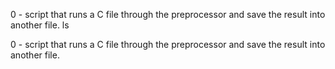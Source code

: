 0 - script that runs a C file through the preprocessor and save the result into another file.
ls

0 - script that runs a C file through the preprocessor and save the result into another file.
